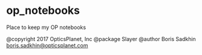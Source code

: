 # op_notebooks
Place to keep my OP notebooks

@copyright 2017 OpticsPlanet, Inc
@package Slayer
@author Boris Sadkhin boris.sadkhin@opticsplanet.com
